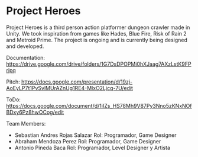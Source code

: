 # Project Heroes
Project Heroes is a third person action platformer dungeon crawler made in Unity. We took inspiration from games like Hades, Blue Fire, Risk of Rain 2 and Metroid Prime.
The project is ongoing and is currently being designed and developed.

Documentation: https://drive.google.com/drive/folders/1G7DsDPOPMi0hXJaag7AXzLstK9FPripq

Pitch: https://docs.google.com/presentation/d/19zj-AoEyLP7t1PvSvlMUrAZnUg1RE4-MlxO2Ljcq-7U/edit

ToDo: https://docs.google.com/document/d/1iIZs_HS78Mh9V87Py3Nno5zKNxNOfBDxy6Pz8hwOCog/edit

Team Members: 
- Sebastian Andres Rojas Salazar
Rol: Programador, Game Designer
- Abraham Mendoza Perez
Rol: Programador, Game Designer
- Antonio Pineda Baca
Rol: Programador, Level Designer y Artista



